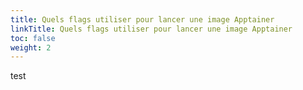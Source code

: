 ```yaml
---
title: Quels flags utiliser pour lancer une image Apptainer
linkTitle: Quels flags utiliser pour lancer une image Apptainer
toc: false
weight: 2
---
```


test